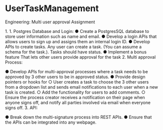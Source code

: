 # UserTaskManagement

Engineering: Multi user approval Assignment

1.⁠ ⁠1. Postgres Database and Login:
● Create a PostgresSQL database to store user information such as name and email.
● Develop a login APIs that allows users to sign up and assigns them an internal
login ID.
● Develop APIs to create tasks. Any user can create a task. (You can assume a
schema for the task.). Tasks should have status.
● Implement a bonus feature That lets other users provide approval for the task
2.⁠ ⁠Multi approval Process:

● Develop APIs for multi-approval processes where a task needs to be approved
by 3 other users to be in approved status.
● Provide design pointers or hooks for
○ User creates a task to choose the 3 other users from a dropdown list and
sends email notifications to each user when a new task is created.
○ Add the functionality for users to add comments.
○ Ensure the process creator receives a notification on their page when anyone
signs off, and notify all parties involved via email when everyone signs off.
3.⁠ ⁠API:

● Break down the multi-signature process into REST APIs.
● Ensure that the APIs can be integrated into any webpage.
